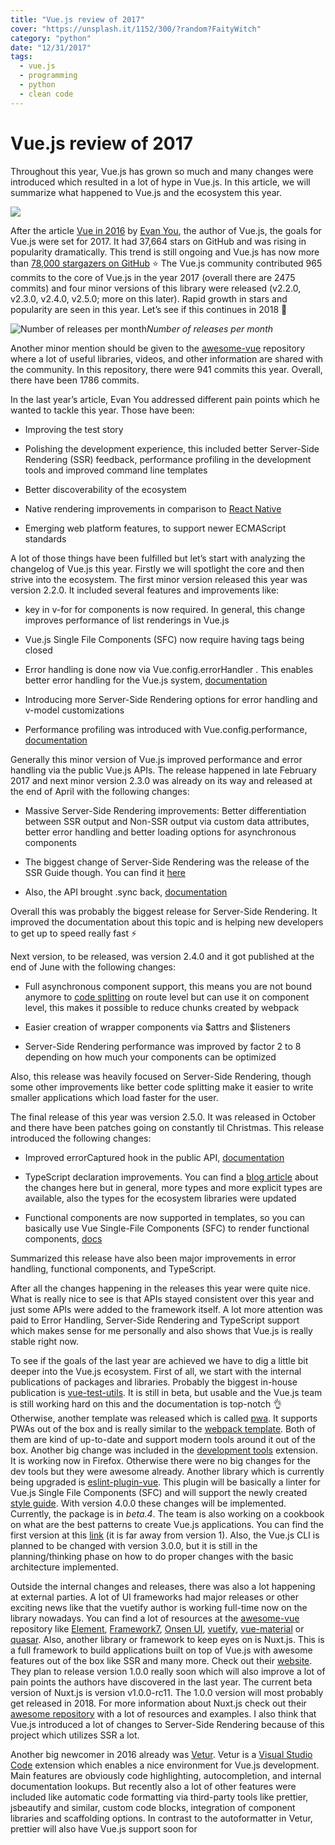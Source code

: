 ```yaml
---
title: "Vue.js review of 2017"
cover: "https://unsplash.it/1152/300/?random?FaityWitch"
category: "python"
date: "12/31/2017"
tags:
  - vue.js
  - programming
  - python
  - clean code
---
```


# Vue.js review of 2017

Throughout this year, Vue.js has grown so much and many changes were introduced which resulted in a lot of hype in Vue.js. In this article, we will summarize what happened to Vue.js and the ecosystem this year.

![](https://cdn-images-1.medium.com/max/4080/1*o_DF98Kq2orpNNHIpPcqmQ.png)

After the article [Vue in 2016](https://medium.com/the-vue-point/vue-in-2016-8df71d98bfb3#) by [Evan You](https://medium.com/@youyuxi), the author of Vue.js, the goals for Vue.js were set for 2017. It had 37,664 stars on GitHub and was rising in popularity dramatically. This trend is still ongoing and Vue.js has now more than [78,000 stargazers on GitHub](https://github.com/vuejs/vue/stargazers) ⭐ The Vue.js community contributed 965 commits to the core of Vue.js in the year 2017 (overall there are 2475 commits) and four minor versions of this library were released (v2.2.0, v2.3.0, v2.4.0, v2.5.0; more on this later). Rapid growth in stars and popularity are seen in this year. Let’s see if this continues in 2018 🚀

![Number of releases per month](https://cdn-images-1.medium.com/max/8880/1*UuxCc2n_qNGfYj8b11ktcQ.png)*Number of releases per month*

Another minor mention should be given to the [awesome-vue](https://github.com/vuejs/awesome-vue) repository where a lot of useful libraries, videos, and other information are shared with the community. In this repository, there were 941 commits this year. Overall, there have been 1786 commits.

In the last year’s article, Evan You addressed different pain points which he wanted to tackle this year. Those have been:

* Improving the test story

* Polishing the development experience, this included better Server-Side Rendering (SSR) feedback, performance profiling in the development tools and improved command line templates

* Better discoverability of the ecosystem

* Native rendering improvements in comparison to [React Native](https://facebook.github.io/react-native/)

* Emerging web platform features, to support newer ECMAScript standards

A lot of those things have been fulfilled but let’s start with analyzing the changelog of Vue.js this year. Firstly we will spotlight the core and then strive into the ecosystem. The first minor version released this year was version 2.2.0. It included several features and improvements like:

* key in v-for for components is now required. In general, this change improves performance of list renderings in Vue.js

* Vue.js Single File Components (SFC) now require having tags being closed

* Error handling is done now via Vue.config.errorHandler . This enables better error handling for the Vue.js system, [documentation](https://vuejs.org/v2/api/#errorHandler)

* Introducing more Server-Side Rendering options for error handling and v-model customizations

* Performance profiling was introduced with Vue.config.performance, [documentation](https://vuejs.org/v2/api/#performance)

Generally this minor version of Vue.js improved performance and error handling via the public Vue.js APIs. The release happened in late February 2017 and next minor version 2.3.0 was already on its way and released at the end of April with the following changes:

* Massive Server-Side Rendering improvements: Better differentiation between SSR output and Non-SSR output via custom data attributes, better error handling and better loading options for asynchronous components

* The biggest change of Server-Side Rendering was the release of the SSR Guide though. You can find it [here](https://vuejs.org/v2/guide/ssr.html)

* Also, the API brought .sync back, [documentation](https://vuejs.org/v2/guide/components.html#sync-Modifier)

Overall this was probably the biggest release for Server-Side Rendering. It improved the documentation about this topic and is helping new developers to get up to speed really fast ⚡

Next version, to be released, was version 2.4.0 and it got published at the end of June with the following changes:

* Full asynchronous component support, this means you are not bound anymore to [code splitting](https://webpack.js.org/guides/code-splitting/) on route level but can use it on component level, this makes it possible to reduce chunks created by webpack

* Easier creation of wrapper components via $attrs and $listeners

* Server-Side Rendering performance was improved by factor 2 to 8 depending on how much your components can be optimized

Also, this release was heavily focused on Server-Side Rendering, though some other improvements like better code splitting make it easier to write smaller applications which load faster for the user.

The final release of this year was version 2.5.0. It was released in October and there have been patches going on constantly til Christmas. This release introduced the following changes:

* Improved errorCaptured hook in the public API, [documentation](https://gist.github.com/yyx990803/9bdff05e5468a60ced06c29c39114c6b#error-handling-with-errorcaptured-hook)

* TypeScript declaration improvements. You can find a [blog article](https://medium.com/the-vue-point/upcoming-typescript-changes-in-vue-2-5-e9bd7e2ecf08) about the changes here but in general, more types and more explicit types are available, also the types for the ecosystem libraries were updated

* Functional components are now supported in templates, so you can basically use Vue Single-File Components (SFC) to render functional components, [docs](https://vue-loader.vuejs.org/en/features/functional.html)

Summarized this release have also been major improvements in error handling, functional components, and TypeScript.

After all the changes happening in the releases this year were quite nice. What is really nice to see is that APIs stayed consistent over this year and just some APIs were added to the framework itself. A lot more attention was paid to Error Handling, Server-Side Rendering and TypeScript support which makes sense for me personally and also shows that Vue.js is really stable right now.

To see if the goals of the last year are achieved we have to dig a little bit deeper into the Vue.js ecosystem. First of all, we start with the internal publications of packages and libraries. Probably the biggest in-house publication is [vue-test-utils](https://github.com/vuejs/vue-test-utils). It is still in beta, but usable and the Vue.js team is still working hard on this and the documentation is top-notch 👌 Otherwise, another template was released which is called [pwa](https://github.com/vuejs-templates/pwa). It supports PWAs out of the box and is really similar to the [webpack template](https://github.com/vuejs-templates/webpack). Both of them are kind of up-to-date and support modern tools around it out of the box. Another big change was included in the [development tools](https://github.com/vuejs/vue-devtools) extension. It is working now in Firefox. Otherwise there were no big changes for the dev tools but they were awesome already. Another library which is currently being upgraded is [eslint-plugin-vue](https://github.com/vuejs/eslint-plugin-vue). This plugin will be basically a linter for Vue.js Single File Components (SFC) and will support the newly created [style guide](https://vuejs.org/v2/style-guide/). With version 4.0.0 these changes will be implemented. Currently, the package is in *beta.4*. The team is also working on a cookbook on what are the best patterns to create Vue.js applications. You can find the first version at this [link](https://vuejs.org/v2/cookbook/index.html) (it is far away from version 1). Also, the Vue.js CLI is planned to be changed with version 3.0.0, but it is still in the planning/thinking phase on how to do proper changes with the basic architecture implemented.

Outside the internal changes and releases, there was also a lot happening at external parties. A lot of UI frameworks had major releases or other exciting news like that the vuetify author is working full-time now on the library nowadays. You can find a lot of resources at the [awesome-vue](https://github.com/vuejs/awesome-vue) repository like [Element](https://github.com/ElemeFE/element), [Framework7](https://github.com/framework7io/framework7), [Onsen UI](https://github.com/OnsenUI/OnsenUI), [vuetify](https://github.com/vuetifyjs/vuetify), [vue-material](https://github.com/vuematerial/vue-material) or [quasar](https://github.com/quasarframework/quasar). Also, another library or framework to keep eyes on is Nuxt.js. This is a full framework to build applications built on top of Vue.js with awesome features out of the box like SSR and many more. Check out their [website](https://nuxtjs.org/). They plan to release version 1.0.0 really soon which will also improve a lot of pain points the authors have discovered in the last year. The current beta version of Nuxt.js is version v1.0.0-rc11. The 1.0.0 version will most probably get released in 2018. For more information about Nuxt.js check out their [awesome repository](https://github.com/nuxt-community/awesome-nuxt) with a lot of resources and examples. I also think that Vue.js introduced a lot of changes to Server-Side Rendering because of this project which utilizes SSR a lot.

Another big newcomer in 2016 already was [Vetur](https://github.com/vuejs/vetur). Vetur is a [Visual Studio Code](https://code.visualstudio.com/) extension which enables a nice environment for Vue.js development. Main features are obviously code highlighting, autocompletion, and internal documentation lookups. But recently also a lot of other features were included like automatic code formatting via third-party tools like prettier, jsbeautify and similar, custom code blocks, integration of component libraries and scaffolding options. In contrast to the autoformatter in Vetur, prettier will also have Vue.js support soon for <script> and <style> tags. You can find the related pull request [here](https://github.com/prettier/prettier/pull/3563) but we need to wait for the next version of prettier. From twitter, I also heard that this will be integrated into the webpack template. With this autoformatting is not IDE/Editor-dependent anymore. Only feature which is missing about Vue.js integration for prettier is the autoformatting of the <template> tag.

On native integrations, there was also progress to show. [Weex](https://github.com/apache/incubator-weex/) is incubated now by apache and is being developed constantly. But what really popped up this year was [nativescript-vue](https://github.com/rigor789/nativescript-vue). This is an integration of Vue.js into nativescript to write native mobile applications with Vue.js components. It is not stable yet, but progress is begin made.

Another cool third-party tool which was introduced is [codesandbox](https://codesandbox.io/). It is an online editor like codepen but focused on React, Vue.js and many more front-end frameworks. It has support for Vue Single File Components and is working really great to demonstrate applications and small code snippets. If you want to check out the Vue.js template follow this [URL](https://codesandbox.io/s/vue). It is super simple to edit those files and working impressively easy and smooth.

Other than those coding-related changes there was also a lot happening in the community. The first ever Vue.js conference was hosted in Wrocław, Poland. You can find more information about the conference at [their site](http://conf.vuejs.org/) or [watch the talks](https://www.youtube.com/channel/UC9dJjbYeXjirDYYVfUD3bSw/videos). A small after-video of the conference can be viewed here:

<center><iframe width="560" height="315" src="https://www.youtube.com/embed/TsgdiXGWlIY" frameborder="0" allowfullscreen></iframe></center>

Besides the conference, a lot of meetups were founded or got a bigger attraction. Those meetups were hosted in different cities around the world like [Paris](https://www.meetup.com/Vuejs-Paris/), [New York](https://www.meetup.com/vueJsNYC/), [London](https://www.meetup.com/London-Vue-js-Meetup/), [Berlin](https://www.meetup.com/Vue-js-Berlin/), [Chicago](https://www.meetup.com/Chicago-Vue-js/), [Amsterdam](https://www.meetup.com/VueJSMeetupAmsterdam/), [Buenos Aires](https://www.meetup.com/vuenos-aires/), [Singapore](https://www.meetup.com/Vue-JS-Singapore/), [Medellín](https://www.meetup.com/Vue-JS-Medellin/), [Tel Aviv](https://www.meetup.com/VueIsrael), [Sydney](https://www.meetup.com/vue-sydney/), [Budapest](https://www.meetup.com/Vue-js-Budapest) and many more. If your city is not on this list go to [meetup.com](https://www.meetup.com) and look for a Vue.js meetup near your city or create one. You can also find help in different communication channels of Vue.js. One of those new communication channels is the new discord server. The chat of Vue.js officially moved away from gitter to discord since it is more community focused now. You can join the discord chat via [this link](https://chat.vuejs.org/). In other news, the core team also did an [AMA on hashnode](https://hashnode.com/ama/with-vuejs-team-cj7itlrki03ae62wuv2r2005s) this year. A lot of opinions and cool side notes are dropped there.

Moreover, Monterail did a survey about Vue.js this year. You can check it out [here](https://www.monterail.com/state-of-vuejs-report). Key points to get extracted are probably the problems Vue.js have in the opinion of the developers who are using the framework. Those pain points are for example that Vue.js is really unknown in the western world, that the future is not certain, no native mobile platform is supported well in comparison to something like React Native, that the scalability of large applications written with Vue.js is unclear or not explained great and the testing of Vue.js components is not enyojable.

Those pain points collide sometimes with the goals Evan set last year for Vue.js but they got resolved partly. Let’s review the goals:

***Improving the test story ***✔️

Now with [vue-test-utils](https://github.com/vuejs/vue-test-utils) and the [great documentation](https://vue-test-utils.vuejs.org/) around it, the integration into the Vue.js project templates and general more publicity, I think this goal is completely achieved. Ok, just the version 1.0.0 needs to be dropped and everyone will be happy.

***Polishing the development experience ***📈

With the improvements of the docs like the SSR Guide, the Style Guide or the upcoming Vue.js cookbook a lot of the documentation pain points are resolved. Nevertheless, I think it is important to also give guidance for large-scale applications and it is really hard to get through and having own ideas about how to structure this. Anyway, the performance profiler was included and gives more feedback to the developers. Also, a new project template was added and the Vue.js CLI rework is in progress right now.

***Better discoverability of the ecosystem ***⚙️

The goal was to get away from awesome-vue and create a rather central guide. This is happening with the cookbook and [Vue Curated](https://curated.vuejs.org/) but personally, I am a fan of awesome-vue and never really saw Vue Curated. Probably it is better to link to recommended resources more in the documentation but on the other hand, I like Vue.js about the freedom of the ecosystem.

***Native rendering improvements ***⚙️

With weex and nativescript-vue there are now two competitors in the native mobile market in terms of Vue.js. None of both reach React Native level though. Probably in the future, this will happen but with the recent rise of PWAs, the need for native mobile applications may decrease a bit (Apple is working on Service Workers now).

***Emerging web platform features ***📈

With the next major release of Vue.js, it will drop support for old browsers and just include evergreen browsers (including edge). You can read more about the plans of next version in the [AMA by the Vue.js core](https://hashnode.com/ama/with-vuejs-team-cj7itlrki03ae62wuv2r2005s) team. Basically, features would be developed for version 2 and 3 of the framework in parallel but version 3 has a different internal implementation and will be much faster. It was announced that most of the public APIs will stay the same and not many breaking changes will appear.

### Review

The year 2017 was really successful for Vue.js. Even though the goals are partly fulfilled, I think that most of the goals are somehow achieved or getting more traction. Vue.js is spreading and a lot more companies are using it now, including:

* Behance

* Adobe

* Chess.com

* GitLab

* HERE Technologies

* Car2Go

* IBM

* and many chinese companies like alibaba, ele.me

With more adoption, the need for a good ecosystem is also increasing and I think with the developments of the last year the community showed how much they love Vue.js and what pain points need to be tackled.

The documentation is also getting better. For example, providing first-hand documentation about Server-Side Rendering is improving developer satisfaction a lot. Other documentation and guides like the Vue.js Style Guide are supporting this idea too.

### What I look forward to in 2018

The main point missing for Vue.js right now is the native solution for mobile applications. Probably the solutions we have right now will improve and somehow catch up to React native. This will be really hard since React Native has a high adoption rate now and is backed by Facebook.

What I really look forward to are the Vue.js cookbook, the newly created CLI for Vue.js and the conferences and meetups happening the next year.

The Vue.js cookbook should provide examples of how to structure, setup projects and how to scale them which is one of the biggest disadvantages of the documentation right now. The newly Vue.js CLI will be awesome since the core should be more focused on other solutions like create-react-app, Next.js, Nuxt.js, and Poi. You can find the related issue at this [link](https://github.com/vuejs/vue-cli/issues/589). The architecture of the next version is already in place but functionality needs to be added here and there.

Another big thing is conferences. Last year Vue.js had one official conference. This year there are four which are announced. The first conference will be Vue.js Amsterdam in the Theater Amsterdam on the 16th of February. A lot of people of the core team will be there and give a talk. You can find more information about this event on the [website](https://www.frontenddeveloperlove.com/vuejsamsterdam/). The next conference will take place Sheraton New Orleans from 26th of March to the 28th of March. The 26th is a workshop day and the other two days are packed with talks. You can find out more on [their website](http://us.vuejs.org/). Also, there are conferences planned for [London in mid 2018](http://vuejs.london/) and again in Wrocław in late 2018.

It was an awesome Vue.js year and I hope Vue.js will continue to evolve like it has in this year.
> Thanks for reading this. You rock* 🤘*
> If you have any feedback or want to add something to this article just comment here. You can also follow me on [twitter](https://twitter.com/kevinpeters_) or visit my [personal site](https://www.kevinpeters.net/) to stay up-to-date about my blog articles and many more things.
